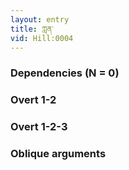 ```yaml
---
layout: entry
title: ཀླན་
vid: Hill:0004
---
```

### Dependencies (N = 0)


### Overt 1-2


### Overt 1-2-3


### Oblique arguments
